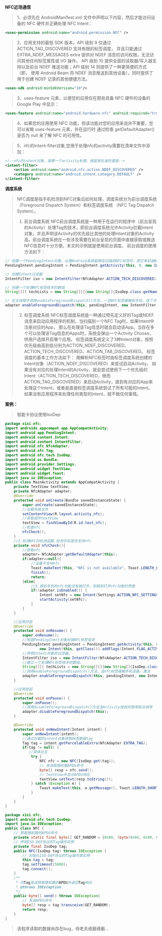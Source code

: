 **NFC近场通信**
> 1、必须先在 AndroidManifest.xml 文件中声明以下内容，然后才能访问设备的 NFC 硬件并正确处理 NFC Intent：
```xml
<uses-permission android:name="android.permission.NFC" />
```
> 2、应用支持的最低 SDK 版本。API 级别 9 仅通过 ACTION_TAG_DISCOVERED 支持有限的标签调度，
> 并且只能通过 EXTRA_NDEF_MESSAGES extra 提供对 NDEF 消息的访问权限。无法访问其他任何标签属性或 I/O 操作。
> API 级别 10 提供全面的读取器/写入器支持以及前台 NDEF 推送功能；API 级别 14 则提供了一种更简便的方式（即，
> 使用 Android Beam 将 NDEF 消息推送到其他设备），同时提供了用于创建 NDEF 记录的其他便捷方法。
```xml
<uses-sdk android:minSdkVersion="10"/>   
```

> 3、uses-feature 元素，以便您的应用仅在那些具备 NFC 硬件的设备的 Google Play 中显示：
```xml
<uses-feature android:name="android.hardware.nfc" android:required="true" />
```

> 4、如果您的应用使用 NFC 功能，但该功能对您的应用来说并不重要，您可以省略 uses-feature 元素，并在运行时
> 通过检查 getDefaultAdapter() 是否为 null 来了解 NFC 的可用性。

> 5、nfc的intent-filter对象,您用于处理nfc的activity需要在清单文件中添加：
```xml
<!--nfc的intent对象，是哪一个activity处理，就是放在谁的里面-->
<intent-filter>
    <action android:name="android.nfc.action.NDEF_DISCOVERED" />
    <category android:name="android.intent.category.DEFAULT" />
</intent-filter>
```

**调度系统**

> NFC调度是指手机检测到NFC对象后如何处理，调度系统分为前台调度系统（Foreground Dispatch System）和标签调度系统
>（NFC Tag Dispatch System）。

> 1) 前台调度系统
> NFC前台调度系统是一种用于在运行的程序中（前台呈现的Activity）处理Tag的技术，即前台调度系统允许Activity拦截Intent对象，并且声明该Activity的优先级比其他的处理Intent对象的Activity高。前台调度系统在一些涉及需要在前台呈现的页面中直接获取或推送NFC信息时十分方便。本文的示例就是使用前台调度。
> 前台调度的使用方法如下：
```java
// 创建一个PendingIntent对象，以便Android系统能够在扫描到NFC标签时，用它来封装NFC标签的详细信息
PendingIntent pendingIntent = PendingIntent.getActivity(this, 0, new Intent(this, getClass()).addFlags(Intent.FLAG_ACTIVITY_SINGLE_TOP), 0);

// 创建Intent过滤器
IntentFilter iso = new IntentFilter(NfcAdapter.ACTION_TECH_DISCOVERED);

// 创建一个处理NFC标签技术的数组
String[][] techLists = new String[][]{new String[]{IsoDep.class.getName()}};

// 在主线程中调用enableForegroundDispatch()方法，一旦NFC标签接触到手机，这个方法就会被激活
adapter.enableForegroundDispatch(this, pendingIntent, new IntentFilter[]{iso}, techLists);
```
> 2) 标签调度系统
> NFC标签调度系统是一种通过预先定义好的Tag或NDEF消息来启动应用程序的机制，当扫描到一个NFC Tag时，如果Intent中注册对应的App，
> 那么在处理该Tag信息时就会启动该App。当存在多个可以处理该Tag信息的Apps时，系统会弹出一个Activity Choose，供用户选择开启哪个应用。
> 标签调度系统定义了3种Intent对象，按照优先级由高到低分别为ACTION_NDEF_DISCOVERED、ACTION_TECH_DISCOVERED、ACTION_TAB_DISCOVERED。
> 标签调度的基本工作方法如下：
>   用解析NFC标签时由标签调度系统创建的Intent对象（ACTION_NDEF_DISCOVERED）来尝试启动Activity。
>   如果没有对应的处理Intent的Activity，就会尝试使用下一个优先级的Intent（ACTION_TECH_DISCOVERED，继而ACTION_TAG_DISCOVERED）来启动Activity，直到有对应的App来处理这个Intent，或者是直接标签调度系统尝试了所有可能的Intent。
>   如果没有应用程序来处理任何类型的Intent，就不做任何事情。 

**案例：**
> 智能卡协议使用IsoDep
```java
package xixi.nfc;
import androidx.appcompat.app.AppCompatActivity;
import android.app.PendingIntent;
import android.content.Intent;
import android.content.IntentFilter;
import android.nfc.NfcAdapter;
import android.nfc.Tag;
import android.nfc.tech.IsoDep;
import android.os.Bundle;
import android.provider.Settings;
import android.widget.TextView;
import android.widget.Toast;
import java.io.IOException;
public class MainActivity extends AppCompatActivity {
    private TextView textView;
    private NfcAdapter adapter;
    @Override
    protected void onCreate(Bundle savedInstanceState) {
        super.onCreate(savedInstanceState);
        //加载布局文件
        setContentView(R.layout.activity_nfc);
        //获取组件textView
        textView = findViewById(R.id.text_nfc);
        //检查nfc
        nfcCheck();
    }
    //2.检测NFC的检测函数,检测手机是否支持nfc
    private void nfcCheck(){
        //获取nfc
        adapter= NfcAdapter.getDefaultAdapter(this);
        if(adapter==null){
            //设备不支持nfc
            Toast.makeText(this, "NFC is not available", Toast.LENGTH_LONG).show();
            finish();
            return;
        }else{
            //5.假如手机的nfc功能没有被打开。则跳到打开nfc功能的界面
            if(!adapter.isEnabled()) {
                Intent setNfc = new Intent(Settings.ACTION_NFC_SETTINGS);
                startActivity(setNfc);
            }
        }
    }

    //应用开启
    @Override
    protected void onResume() {
        super.onResume();
        //构造PendingInent对象封装NFC标签信息
        PendingIntent pendingIntent = PendingIntent.getActivity(this, 0,
                new Intent(this, getClass()).addFlags(Intent.FLAG_ACTIVITY_SINGLE_TOP), 0);
        //声明Intent对象的过滤器。
        IntentFilter iso = new IntentFilter(NfcAdapter.ACTION_TECH_DISCOVERED);
        //建立一个处理NFC标签技术的数组。
        String[][] techLists = new String[][]{new String[]{IsoDep.class.getName()}};
        //调用enableForegroundDispatch()方法，当nfc标签接触手机设备，激活
        adapter.enableForegroundDispatch(this, pendingIntent, new IntentFilter[]{iso}, techLists);
    }

    //应用挂起
    @Override
    protected void onPause() {
        super.onPause();
        //调用disableForegroundDispatch()方法当Activity挂起时禁用前台调用
        adapter.disableForegroundDispatch(this);
    }

    @Override
    protected void onNewIntent(Intent intent) {
        super.onNewIntent(intent);
        //通过拦截的intent对象获取标签数据tag
        Tag tag = intent.getParcelableExtra(NfcAdapter.EXTRA_TAG);
        if(tag != null) {
           //具体交互
            try {
                NFC nfc = new NFC(IsoDep.get(tag));
                // 发送取随机数APDU命令
                byte[] resp = nfc.send();
                // TextView中显示APDU响应
                textView.setText(resp.toString());
            } catch (Exception e) {
                Toast.makeText(this, e.getMessage(), Toast.LENGTH_SHORT).show();
            }
        }
    }
}
```

```java
package xixi.nfc;
import android.nfc.tech.IsoDep;
import java.io.IOException;
public class NFC {
    // 获取随机数的APDU命令
    private static final byte[] GET_RANDOM = {0x00, (byte)0x84, 0x00, 0x00, 0x08};
    // 声明ISO-DEP协议的Tag操作实例
    private final IsoDep tag;
    public NFC(IsoDep tag) throws IOException {
        // 初始化ISO-DEP协议的Tag操作类实例
        this.tag = tag;
        tag.setTimeout(5000);
        tag.connect();
    }
    /**
     * 向Tag发送获取随机数的APDU并返回Tag响应
     * @throws IOException
     */
    public byte[] send() throws IOException{
        // 发送APDU命令
        byte[] resp = tag.transceive(GET_RANDOM);
        return resp;
    }
}
```

> 该程序读取的数据尚存在bug，待老夫琢磨琢磨...
